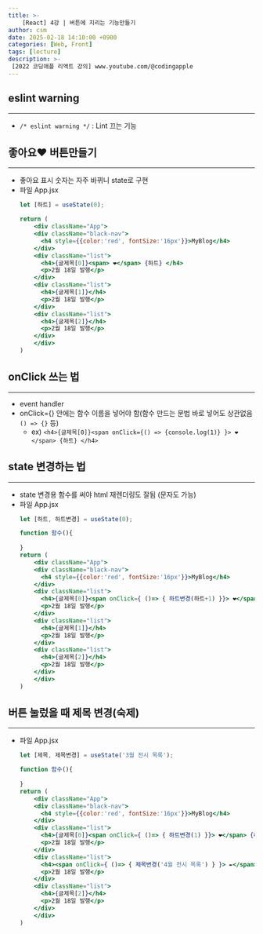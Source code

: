 ```yaml
---
title: >-
    [React] 4강 | 버튼에 지리는 기능만들기
author: csm
date: 2025-02-18 14:10:00 +0900
categories: [Web, Front]
tags: [lecture]
description: >-
 [2022 코딩애플 리액트 강의] www.youtube.com/@codingapple
---
```


## eslint warning
---
- `/* eslint warning */` : Lint 끄는 기능

## 좋아요❤️ 버튼만들기
---
- 좋아요 표시 숫자는 자주 바뀌니 state로 구현
- 파일 App.jsx
    ```jsx
    let [하트] = useState(0);

    return (
        <div className="App">
        <div className="black-nav">
          <h4 style={{color:'red', fontSize:'16px'}}>MyBlog</h4>
        </div>
        <div className="list">
          <h4>{글제목[0]}<span> ❤️</span> {하트} </h4>
          <p>2월 18일 발행</p>
        </div>
        <div className="list">
          <h4>{글제목[1]}</h4>
          <p>2월 18일 발행</p>
        </div>
        <div className="list">
          <h4>{글제목[2]}</h4>
          <p>2월 18일 발행</p>
        </div>
        </div>
    )
    ```  
  
## onClick 쓰는 법
---
- event handler
- onClick={} 안에는 함수 이름을 넣어야 함(함수 만드는 문법 바로 넣어도 상관없음 `() => {}` 등)
    - ex) `<h4>{글제목[0]}<span onClick={() => {console.log(1)} }> ❤️</span> {하트} </h4>`  

  
## state 변경하는 법
---
- state 변경용 함수를 써야 html 재렌더링도 잘됨 (문자도 가능)
- 파일 App.jsx
    ```jsx
    let [하트, 하트변경] = useState(0);

    function 함수(){
      
    }
    return (
        <div className="App">
        <div className="black-nav">
          <h4 style={{color:'red', fontSize:'16px'}}>MyBlog</h4>
        </div>
        <div className="list">
          <h4>{글제목[0]}<span onClick={ ()=> { 하트변경(하트+1) }}> ❤️</span> {하트} </h4>
          <p>2월 18일 발행</p>
        </div>
        <div className="list">
          <h4>{글제목[1]}</h4>
          <p>2월 18일 발행</p>
        </div>
        <div className="list">
          <h4>{글제목[2]}</h4>
          <p>2월 18일 발행</p>
        </div>
        </div>
    )
    ```  

## 버튼 눌렀을 때 제목 변경(숙제)
---
- 파일 App.jsx
    ```jsx
    let [제목, 제목변경] = useState('3월 전시 목록');

    function 함수(){
      
    }
    return (
        <div className="App">
        <div className="black-nav">
          <h4 style={{color:'red', fontSize:'16px'}}>MyBlog</h4>
        </div>
        <div className="list">
          <h4>{글제목[0]}<span onClick={ ()=> { 하트변경(1) }}> ❤️</span> {하트} </h4>
          <p>2월 18일 발행</p>
        </div>
        <div className="list">
          <h4><span onClick={ ()=> { 제목변경('4월 전시 목록') } }> ✒️</span> {제목}</h4>
          <p>2월 18일 발행</p>
        </div>
        <div className="list">
          <h4>{글제목[2]}</h4>
          <p>2월 18일 발행</p>
        </div>
        </div>
    )
    ```